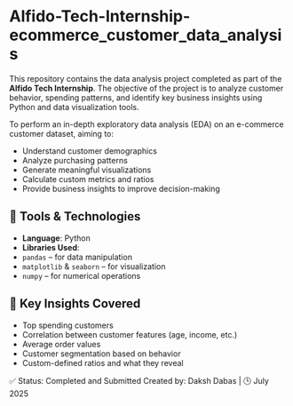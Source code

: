# Alfido-Tech-Internship-ecommerce_customer_data_analysis
This repository contains the data analysis project completed as part of the **Alfido Tech Internship**. The objective of the project is to analyze customer behavior, spending patterns, and identify key business insights using Python and data visualization tools.

To perform an in-depth exploratory data analysis (EDA) on an e-commerce customer dataset, aiming to:
- Understand customer demographics
- Analyze purchasing patterns
- Generate meaningful visualizations
- Calculate custom metrics and ratios
- Provide business insights to improve decision-making

## 🔧 Tools & Technologies

- **Language**: Python
- **Libraries Used**:
- `pandas` – for data manipulation
- `matplotlib` & `seaborn` – for visualization
- `numpy` – for numerical operations

## 📌 Key Insights Covered

- Top spending customers
- Correlation between customer features (age, income, etc.)
- Average order values
- Customer segmentation based on behavior
- Custom-defined ratios and what they reveal


✅ Status: Completed and Submitted Created by: Daksh Dabas | 🕒 July 2025

